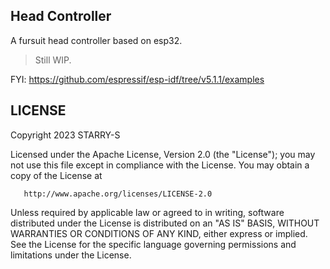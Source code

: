 ## Head Controller

A fursuit head controller based on esp32.

> Still WIP.

FYI: <https://github.com/espressif/esp-idf/tree/v5.1.1/examples>

## LICENSE

   Copyright 2023 STARRY-S

   Licensed under the Apache License, Version 2.0 (the "License");
   you may not use this file except in compliance with the License.
   You may obtain a copy of the License at

       http://www.apache.org/licenses/LICENSE-2.0

   Unless required by applicable law or agreed to in writing, software
   distributed under the License is distributed on an "AS IS" BASIS,
   WITHOUT WARRANTIES OR CONDITIONS OF ANY KIND, either express or implied.
   See the License for the specific language governing permissions and
   limitations under the License.
